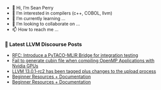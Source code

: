 - 👋 Hi, I’m Sean Perry
- 👀 I’m interested in compilers (c++, COBOL, llvm)
- 🌱 I’m currently learning ...
- 💞️ I’m looking to collaborate on ...
- 📫 How to reach me ...

<!---
s66perry/s66perry is a ✨ special ✨ repository because its `README.md` (this file) appears on your GitHub profile.
You can click the Preview link to take a look at your changes.
--->
### 📕 Latest LLVM Discourse Posts

<!-- DISCOURSE-LLVM:START -->
- [RFC: Introduce a PyTACO-MLIR Bridge for integration testing](https://llvm.discourse.group/t/rfc-introduce-a-pytaco-mlir-bridge-for-integration-testing/5643/4)
- [Fail to generate cubin file when compiling OpenMP Applications with Nvidia GPUs](https://llvm.discourse.group/t/fail-to-generate-cubin-file-when-compiling-openmp-applications-with-nvidia-gpus/5839/7)
- [LLVM 13.0.1-rc2 has been tagged plus changes to the upload process](https://llvm.discourse.group/t/llvm-13-0-1-rc2-has-been-tagged-plus-changes-to-the-upload-process/5551/21)
- [Beginner Resources + Documentation](https://llvm.discourse.group/t/beginner-resources-documentation/5872/4)
- [Beginner Resources + Documentation](https://llvm.discourse.group/t/beginner-resources-documentation/5872/3)
<!-- DISCOURSE-LLVM:END -->

